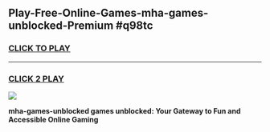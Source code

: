 
## Play-Free-Online-Games-mha-games-unblocked-Premium #q98tc
<h3>
<a href="https://premium.freeplayer.one?title=mha-games-unblocked&ref=8M">CLICK TO PLAY</a></h3>
<hr>

<h3>
<a href="https://premium.freeplayer.one?title=mha-games-unblocked&ref=8M">CLICK 2 PLAY</a>
  
</h3>

<a href="https://premium.freeplayer.one?title=mha-games-unblocked&ref=8M"><img src="https://clearcache.store/games.png"></a>


**mha-games-unblocked games unblocked: Your Gateway to Fun and Accessible Online Gaming**
